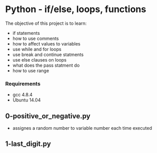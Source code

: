 # Python - if/else, loops, functions
The objective of this project is to learn:
* if statements
* how to use comments
* how to affect values to variables
* use while and for loops
* use break and continue statments
* use else clauses on loops
* what does the pass statment do
* how to use range

### Requirements
* gcc 4.8.4
* Ubuntu 14.04

## 0-positive_or_negative.py
* assignes a random number to variable number each time executed

## 1-last_digit.py
